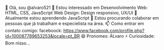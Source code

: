 👋 Olá, sou @alvaro521
👀 Estou interessado em Desenvolvimento Web: HTML, CSS, JavaScript
    Web Design: Design responsivo, UX/UI
🌱 Atualmente estou aprendendo JavaScript
💞️ Estou procurando colaborar em pessoas que já trabalham e especielista na área.
📫 Como entrar em contato comigo:
  faceboock: https://www.facebook.com/profile.php?id=100087789653253&locale=pt_BR
😄 Pronomes: ÁLvaro
⚡ Curiosidade: Bom nisso...
<!---
alvaro521/alvaro521 is a ✨ special ✨ repository because its `README.md` (this file) appears on your GitHub profile.
You can click the Preview link to take a look at your changes.
--->
